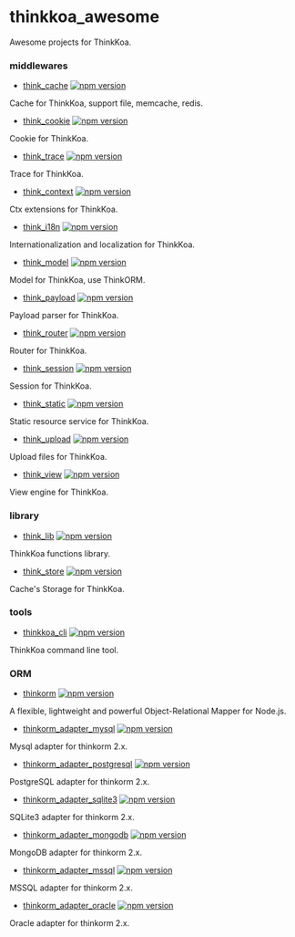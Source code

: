 # thinkkoa_awesome

Awesome projects for ThinkKoa.

### middlewares

*  [think_cache](https://github.com/thinkkoa/think_cache) 
[![npm version](https://badge.fury.io/js/think_cache.svg)](https://badge.fury.io/js/think_cache) 

Cache for ThinkKoa, support file, memcache, redis.

*  [think_cookie](https://github.com/thinkkoa/think_cookie) 
[![npm version](https://badge.fury.io/js/think_cookie.svg)](https://badge.fury.io/js/think_cookie) 

Cookie for ThinkKoa.

*  [think_trace](https://github.com/thinkkoa/think_trace) 
[![npm version](https://badge.fury.io/js/think_trace.svg)](https://badge.fury.io/js/think_trace) 

Trace for ThinkKoa.

*  [think_context](https://github.com/thinkkoa/think_context) 
[![npm version](https://badge.fury.io/js/think_context.svg)](https://badge.fury.io/js/think_context) 

Ctx extensions for ThinkKoa.

*  [think_i18n](https://github.com/thinkkoa/think_i18n) 
[![npm version](https://badge.fury.io/js/think_i18n.svg)](https://badge.fury.io/js/think_i18n) 

Internationalization and localization for ThinkKoa.

*  [think_model](https://github.com/thinkkoa/think_model) 
[![npm version](https://badge.fury.io/js/think_model.svg)](https://badge.fury.io/js/think_model) 

Model for ThinkKoa, use ThinkORM.

*  [think_payload](https://github.com/thinkkoa/think_payload) 
[![npm version](https://badge.fury.io/js/think_payload.svg)](https://badge.fury.io/js/think_payload) 

Payload parser for ThinkKoa.

*  [think_router](https://github.com/thinkkoa/think_router) 
[![npm version](https://badge.fury.io/js/think_router.svg)](https://badge.fury.io/js/think_router) 

Router for ThinkKoa.

*  [think_session](https://github.com/thinkkoa/think_session) 
[![npm version](https://badge.fury.io/js/think_session.svg)](https://badge.fury.io/js/think_session) 

Session for ThinkKoa.

*  [think_static](https://github.com/thinkkoa/think_static) 
[![npm version](https://badge.fury.io/js/think_static.svg)](https://badge.fury.io/js/think_static) 

Static resource service for ThinkKoa.

*  [think_upload](https://github.com/thinkkoa/think_upload) 
[![npm version](https://badge.fury.io/js/think_upload.svg)](https://badge.fury.io/js/think_upload) 

Upload files for ThinkKoa.

*  [think_view](https://github.com/thinkkoa/think_view) 
[![npm version](https://badge.fury.io/js/think_view.svg)](https://badge.fury.io/js/think_view) 

View engine for ThinkKoa.

### library

*  [think_lib](https://github.com/thinkkoa/think_lib) 
[![npm version](https://badge.fury.io/js/think_lib.svg)](https://badge.fury.io/js/think_lib) 

ThinkKoa functions library.

*  [think_store](https://github.com/thinkkoa/think_store) 
[![npm version](https://badge.fury.io/js/think_store.svg)](https://badge.fury.io/js/think_store) 

Cache's Storage for ThinkKoa.

### tools

*  [thinkkoa_cli](https://github.com/thinkkoa/thinkkoa_cli) 
[![npm version](https://badge.fury.io/js/thinkkoa_cli.svg)](https://badge.fury.io/js/thinkkoa_cli)

ThinkKoa command line tool.


### ORM

*  [thinkorm](https://github.com/thinkkoa/thinkorm) 
[![npm version](https://badge.fury.io/js/thinkorm.svg)](https://badge.fury.io/js/thinkorm)

A flexible, lightweight and powerful Object-Relational Mapper for Node.js.

*  [thinkorm_adapter_mysql](https://github.com/thinkkoa/thinkorm_adapter_mysql) 
[![npm version](https://badge.fury.io/js/thinkorm_adapter_mysql.svg)](https://badge.fury.io/js/thinkorm_adapter_mysql)

Mysql adapter for thinkorm 2.x.

*  [thinkorm_adapter_postgresql](https://github.com/thinkkoa/thinkorm_adapter_postgresql) 
[![npm version](https://badge.fury.io/js/thinkorm_adapter_postgresql.svg)](https://badge.fury.io/js/thinkorm_adapter_postgresql)

PostgreSQL adapter for thinkorm 2.x.

*  [thinkorm_adapter_sqlite3](https://github.com/thinkkoa/thinkorm_adapter_sqlite3) 
[![npm version](https://badge.fury.io/js/thinkorm_adapter_sqlite3.svg)](https://badge.fury.io/js/thinkorm_adapter_sqlite3)

SQLite3 adapter for thinkorm 2.x.

*  [thinkorm_adapter_mongodb](https://github.com/thinkkoa/thinkorm_adapter_mongodb) 
[![npm version](https://badge.fury.io/js/thinkorm_adapter_mongodb.svg)](https://badge.fury.io/js/thinkorm_adapter_mongodb)

MongoDB adapter for thinkorm 2.x.

*  [thinkorm_adapter_mssql](https://github.com/thinkkoa/thinkorm_adapter_mssql) 
[![npm version](https://badge.fury.io/js/thinkorm_adapter_mssql.svg)](https://badge.fury.io/js/thinkorm_adapter_mssql)

MSSQL adapter for thinkorm 2.x.

*  [thinkorm_adapter_oracle](https://github.com/thinkkoa/thinkorm_adapter_oracle) 
[![npm version](https://badge.fury.io/js/thinkorm_adapter_oracle.svg)](https://badge.fury.io/js/thinkorm_adapter_oracle)

Oracle adapter for thinkorm 2.x.
